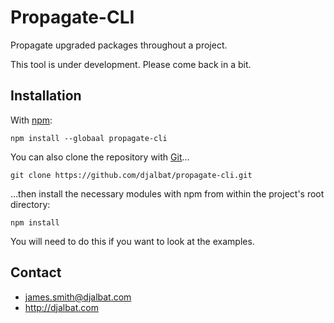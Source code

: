 # Propagate-CLI

Propagate upgraded packages throughout a project.

This tool is under development. Please come back in a bit.

## Installation

With [npm](https://www.npmjs.com/):

    npm install --globaal propagate-cli

You can also clone the repository with [Git](https://git-scm.com/)...

    git clone https://github.com/djalbat/propagate-cli.git

...then install the necessary modules with npm from within the project's root directory:

    npm install

You will need to do this if you want to look at the examples.

## Contact

- james.smith@djalbat.com
- http://djalbat.com
